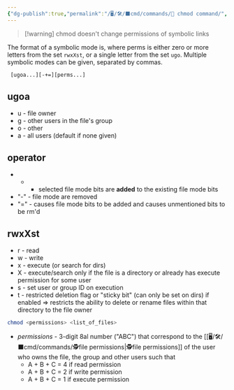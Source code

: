 ```yaml
---
{"dg-publish":true,"permalink":"/🖥/🛠/⬛cmd/commands/🔑 chmod command/","tags":["unix"]}
---
```



>[!warning] chmod doesn't change permissions of symbolic links

The format of a symbolic mode is, where perms is
       either  zero  or more letters from the set `rwxXst`, or a single letter from the
       set `ugo`.  Multiple symbolic modes can be given, separated by commas.
```bash
 [ugoa...][-+=][perms...]
```

## ugoa
- u - file owner
- g - other users in the file's group
- o - other
- a - all users (default if none given)

## operator
- + - selected file mode bits are **added** to the existing file mode bits
- "-" - file mode are removed
- "=" - causes file mode bits to be added and causes unmentioned bits to be rm'd 

## rwxXst
- r - read
- w - write
- x - execute (or search for dirs)
- X - execute/search only if the file is a directory or already has execute permission for some user
- s - set user or group ID on execution
- t - restricted deletion flag or "sticky bit" (can only be set on dirs) if enabled => restricts the ability to delete or rename files within that directory to the file owner

```bash
chmod <permissions> <list_of_files>
```

- *permissions* - 3-digit 8al number ("ABC") that correspond to the [[🖥/🛠/⬛cmd/commands/🕵file permissions\|🕵file permissions]] of the user who owns the file, the group and other users such that
	- A + B + C = 4 if read permission
	- A + B + C = 2 if write permission
	- A + B + C = 1 if execute permission 